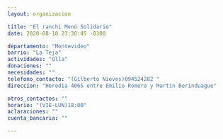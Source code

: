 ```yaml
---
layout: organizacion

title: "El ranchi Menú Solidario"
date: 2020-08-10 23:30:45 -0300

departamento: "Montevideo"
barrio: "La Teja"
actividades: "Olla"
donaciones: ""
necesidades: ""
telefono_contacto: "(Gilberto Nieves)094524282 "
direccion: "Heredia 4065 entre Emilio Romero y Martin Berinduague"

otros_contactos: ""
horario: "(VIE-LUN)18:00"
aclaraciones: ""
cuenta_bancaria: ""

---
```

